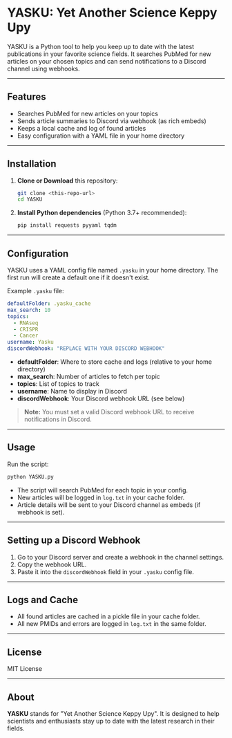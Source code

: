 # YASKU: Yet Another Science Keppy Upy

YASKU is a Python tool to help you keep up to date with the latest publications in your favorite science fields. It searches PubMed for new articles on your chosen topics and can send notifications to a Discord channel using webhooks.

---

## Features

- Searches PubMed for new articles on your topics
- Sends article summaries to Discord via webhook (as rich embeds)
- Keeps a local cache and log of found articles
- Easy configuration with a YAML file in your home directory

---

## Installation

1. **Clone or Download** this repository:

   ```sh
   git clone <this-repo-url>
   cd YASKU
   ```
2. **Install Python dependencies** (Python 3.7+ recommended):

   ```sh
   pip install requests pyyaml tqdm
   ```

---

## Configuration

YASKU uses a YAML config file named `.yasku` in your home directory. The first run will create a default one if it doesn't exist.

Example `.yasku` file:

```yaml
defaultFolder: .yasku_cache
max_search: 10
topics:
  - RNAseq
  - CRISPR
  - Cancer
username: Yasku
discordWebhook: "REPLACE WITH YOUR DISCORD WEBHOOK"
```

- **defaultFolder**: Where to store cache and logs (relative to your home directory)
- **max_search**: Number of articles to fetch per topic
- **topics**: List of topics to track
- **username**: Name to display in Discord
- **discordWebhook**: Your Discord webhook URL (see below)

> **Note:** You must set a valid Discord webhook URL to receive notifications in Discord.

---

## Usage

Run the script:

```sh
python YASKU.py
```

- The script will search PubMed for each topic in your config.
- New articles will be logged in `log.txt` in your cache folder.
- Article details will be sent to your Discord channel as embeds (if webhook is set).

---

## Setting up a Discord Webhook

1. Go to your Discord server and create a webhook in the channel settings.
2. Copy the webhook URL.
3. Paste it into the `discordWebhook` field in your `.yasku` config file.

---

## Logs and Cache

- All found articles are cached in a pickle file in your cache folder.
- All new PMIDs and errors are logged in `log.txt` in the same folder.

---

## License

MIT License

---

## About

**YASKU** stands for "Yet Another Science Keppy Upy". It is designed to help scientists and enthusiasts stay up to date with the latest research in their fields.

